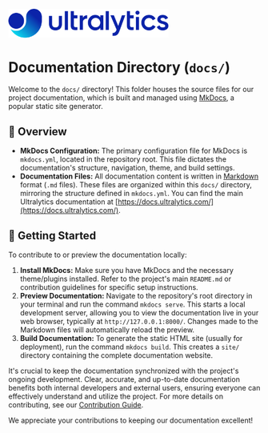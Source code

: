 <a href="https://www.ultralytics.com/"><img src="https://raw.githubusercontent.com/ultralytics/assets/main/logo/Ultralytics_Logotype_Original.svg" width="320" alt="Ultralytics logo"></a>

# Documentation Directory (`docs/`)

Welcome to the `docs/` directory! This folder houses the source files for our project documentation, which is built and managed using [MkDocs](https://www.mkdocs.org/), a popular static site generator.

## 📝 Overview

- **MkDocs Configuration:** The primary configuration file for MkDocs is `mkdocs.yml`, located in the repository root. This file dictates the documentation's structure, navigation, theme, and build settings.
- **Documentation Files:** All documentation content is written in [Markdown](https://www.markdownguide.org/basic-syntax/) format (`.md` files). These files are organized within this `docs/` directory, mirroring the structure defined in `mkdocs.yml`. You can find the main Ultralytics documentation at [https://docs.ultralytics.com/](https://docs.ultralytics.com/).

## 🚀 Getting Started

To contribute to or preview the documentation locally:

1.  **Install MkDocs:** Make sure you have MkDocs and the necessary theme/plugins installed. Refer to the project's main `README.md` or contribution guidelines for specific setup instructions.
2.  **Preview Documentation:** Navigate to the repository's root directory in your terminal and run the command `mkdocs serve`. This starts a local development server, allowing you to view the documentation live in your web browser, typically at `http://127.0.0.1:8000/`. Changes made to the Markdown files will automatically reload the preview.
3.  **Build Documentation:** To generate the static HTML site (usually for deployment), run the command `mkdocs build`. This creates a `site/` directory containing the complete documentation website.

It's crucial to keep the documentation synchronized with the project's ongoing development. Clear, accurate, and up-to-date documentation benefits both internal developers and external users, ensuring everyone can effectively understand and utilize the project. For more details on contributing, see our [Contribution Guide](https://docs.ultralytics.com/help/contributing/).

We appreciate your contributions to keeping our documentation excellent!
